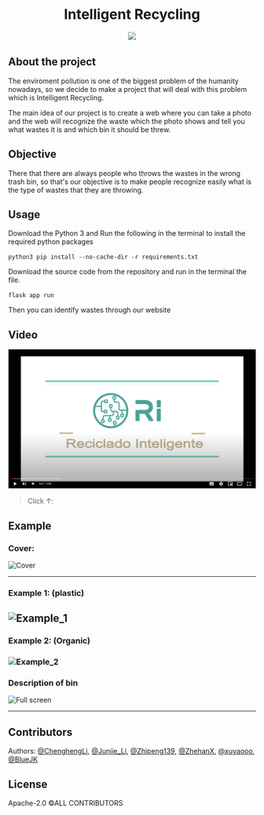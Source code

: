 <div align="center"> <h1> Intelligent Recycling </h1> </divs>

<img src="./demo/logo.png" width=30% />

<div align="Left">

## About the project

The enviroment pollution is one of the biggest problem of the humanity nowadays, so we decide to make a project that will deal with this problem which is Intelligent Recycling.

The main idea of our project is to create a web where you can take a photo and the web will recognize the waste which the photo shows and tell you what wastes it is and which bin it should be threw.

## Objective

There that there are always people who throws the wastes in the wrong trash bin, so that's our objective is to make people recognize easily what is the type of wastes that they are throwing.

</divs>

## Usage

Download the Python 3 and Run the following in the terminal to install the required python packages

```
python3 pip install --no-cache-dir -r requirements.txt
```

Download the source code from the repository and run in the terminal the file.

```
flask app run
```

Then you can identify wastes through our website

## Video

[![image](./demo/video.png)](https://www.youtube.com/watch?v=6UeTWyYHZlQ)

> Click ↑:

## Example

### Cover:

![Cover](./demo/cover.jpg)

---

### Example 1: (plastic)

## ![Example_1](./demo/example_1.jpg)

### Example 2: (Organic)

### ![Example_2](./demo/example_2.jpg)

### Description of bin

![Full screen](./demo/fullscreen.jpg)

---

## Contributors

Authors: [@ChenghengLi](https://github.com/ChenghengLi), [@Junjie_Li](https://github.com/junjielyu13), [@Zhipeng139](https://github.com/Zhipeng139), [@ZhehanX](https://github.com/ZhehanX), [@xuyaooo](https://github.com/xuyaooo), [@BlueJK](https://github.com/BlueJK)

## License

Apache-2.0 ©ALL CONTRIBUTORS
